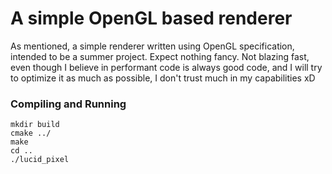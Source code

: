# A simple OpenGL based renderer

As mentioned, a simple renderer written using OpenGL specification, intended to be a summer project. Expect nothing fancy. Not blazing fast, even though I believe in performant code is always good code, and I will try to optimize it as much as possible, I don't trust much in my capabilities xD

### Compiling and Running
```
mkdir build
cmake ../
make
cd ..
./lucid_pixel
```
